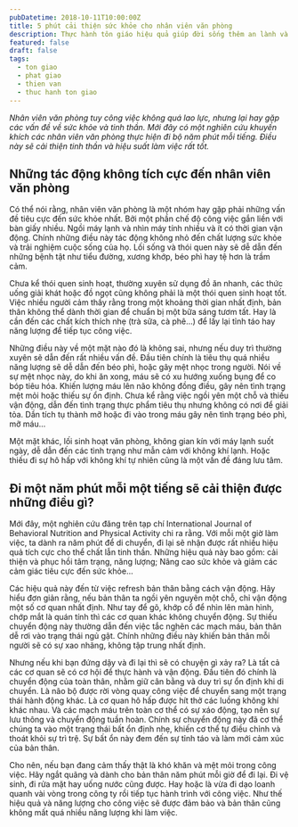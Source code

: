 ```yaml
---
pubDatetime: 2018-10-11T10:00:00Z
title: 5 phút cải thiện sức khỏe cho nhân viên văn phòng
description: Thực hành tôn giáo hiệu quả giúp đời sống thêm an lành và hạnh phúc, giác ngộ nhiều điều hữu ích để đem lại năng lượng tích cực cho bản thân, và giá trị đẹp cho cộng đồng.
featured: false
draft: false
tags:
  - ton giao
  - phat giao
  - thien van
  - thuc hanh ton giao
---
```


_Nhân viên văn phòng tuy công việc không quá lao lực, nhưng lại hay gặp các vấn đề về sức khỏe và tinh thần. Mới đây có một nghiên cứu khuyến khích các nhân viên văn phòng thực hiện đi bộ năm phút mỗi tiếng. Điều này sẽ cải thiện tinh thần và hiệu suất làm việc rất tốt._

## Những tác động không tích cực đến nhân viên văn phòng

Có thể nói rằng, nhân viên văn phòng là một nhóm hay gặp phải những vấn đề tiêu cực đến sức khỏe nhất. Bởi một phần chế độ công việc gắn liền với bàn giấy nhiều. Ngồi máy lạnh và nhìn máy tính nhiều và ít có thời gian vận động. Chính những điều này tác động không nhỏ đến chất lượng sức khỏe và trải nghiệm cuộc sống của họ. Lối sống và thói quen này sẽ dễ dẫn đến những bệnh tật như tiểu đường, xương khớp, béo phì hay tệ hơn là trầm cảm.

Chưa kể thói quen sinh hoạt, thường xuyên sử dụng đồ ăn nhanh, các thức uống giải khát hoặc đồ ngọt cũng không phải là một thói quen sinh hoạt tốt. Việc nhiều người cảm thấy rằng trong một khoảng thời gian nhất định, bản thân không thể dành thời gian để chuẩn bị một bữa sáng tươm tất. Hay là cần đến các chất kích thích nhẹ (trà sữa, cà phê…) để lấy lại tỉnh táo hay năng lượng để tiếp tục công việc.

Những điều này về một mặt nào đó là không sai, nhưng nếu duy trì thường xuyên sẽ dẫn đến rất nhiều vấn đề. Đầu tiên chính là tiêu thụ quá nhiều năng lượng sẽ dễ dẫn đến béo phì, hoặc gây mệt nhọc trong người. Nói về sự mệt nhọc này, do khi ăn xong, máu sẽ có xu hướng xuống bụng để co bóp tiêu hóa. Khiến lượng máu lên não không đồng điều, gây nên tình trạng mệt mỏi hoặc thiếu sự ổn định. Chưa kể rằng việc ngồi yên một chỗ và thiếu vận động, dẫn đến tình trạng thực phẩm tiêu thụ nhưng không có nơi để giải tỏa. Dần tích tụ thành mỡ hoặc đi vào trong máu gây nên tình trạng béo phì, mỡ máu…

Một mặt khác, lối sinh hoạt văn phòng, không gian kín với máy lạnh suốt ngày, dễ dẫn đến các tình trạng như mẫn cảm với không khí lạnh. Hoặc thiếu đi sự hô hấp với không khí tự nhiên cũng là một vấn đề đáng lưu tâm.

## Đi một năm phút mỗi một tiếng sẽ cải thiện được những điều gì?

Mới đây, một nghiên cứu đăng trên tạp chí International Journal of Behavioral Nutrition and Physical Activity chi ra rằng. Với mỗi một giờ làm việc, ta dành ra năm phút để di chuyển, đi lại sẽ nhận được rất nhiều hiệu quả tích cực cho thể chất lẫn tinh thần. Những hiệu quả này bao gồm: cải thiện và phục hồi tâm trạng, năng lượng; Nâng cao sức khỏe và giảm các cảm giác tiêu cực đến sức khỏe…

Các hiệu quả này đến từ việc refresh bản thân bằng cách vận động. Hãy hiểu đơn giản rằng, nếu bản thân ta ngồi yên nguyên một chỗ, chỉ vận động một số cơ quan nhất định. Như tay để gõ, khớp cổ để nhìn lên màn hình, chớp mắt là quán tính thì các cơ quan khác không chuyển động. Sự thiếu chuyển động này thường dẫn đến việc tắc nghẽn các mạch máu, bản thân dễ rơi vào trạng thái ngủ gật. Chính những điều này khiến bản thân mỗi người sẽ có sự xao nhãng, không tập trung nhất định.

Nhưng nếu khi bạn đứng dậy và đi lại thì sẽ có chuyện gì xảy ra? Là tất cả các cơ quan sẽ có cơ hội để thực hành và vận động. Đầu tiên đó chính là chuyển động của toàn thân, nhằm giữ cân bằng và duy trì sự ổn định khi di chuyển. Là não bộ được rời vòng quay công việc để chuyển sang một trạng thái hành động khác. Là cơ quan hô hấp được hít thở các luồng không khí khác nhau. Và các mạch máu trên toàn cơ thể có sự xáo động, tạo nên sự lưu thông và chuyển động tuần hoàn. Chính sự chuyển động này đã cơ thể chúng ta vào một trạng thái bất ổn định nhẹ, khiến cơ thể tự điều chỉnh và thoát khỏi sự trì trệ. Sự bất ổn này đem đến sự tỉnh táo và làm mới cảm xúc của bản thân.

Cho nên, nếu bạn đang cảm thấy thật là khó khăn và mệt mỏi trong công việc. Hãy ngắt quãng và dành cho bản thân năm phút mỗi giờ để đi lại. Đi vệ sinh, đi rửa mặt hay uống nước cũng được. Hay hoặc là vừa đi dạo loanh quanh vài vòng trong công ty rồi tiếp tục hành trình với công việc. Như thế hiệu quả và năng lượng cho công việc sẽ được đảm bảo và bản thân cũng không mất quá nhiều năng lượng khi làm việc.
